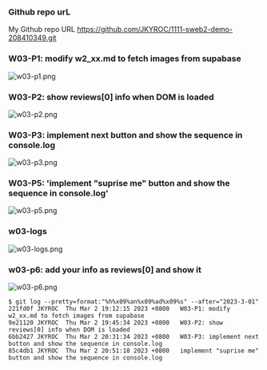 ### Github repo urL
My Github repo URL
https://github.com/JKYROC/1111-sweb2-demo-208410349.git
### W03-P1: modify w2_xx.md to fetch images from supabase

![w03-p1.png](https://skhsjlwrhersyemrmkib.supabase.co/storage/v1/object/public/javascript/demo-208410349/w03-reviews-starter/w03-p1.png)

### W03-P2: show reviews[0] info when DOM is loaded

![w03-p2.png](https://skhsjlwrhersyemrmkib.supabase.co/storage/v1/object/public/javascript/demo-208410349/w03-reviews-starter/w03-p2.png)


### W03-P3: implement next button and show the sequence in console.log
![w03-p3.png](https://skhsjlwrhersyemrmkib.supabase.co/storage/v1/object/public/javascript/demo-208410349/w03-reviews-starter/w03-p3.png)

### W03-P5: 'implement "suprise me" button and show the sequence in console.log'
![w03-p5.png](https://skhsjlwrhersyemrmkib.supabase.co/storage/v1/object/public/javascript/demo-208410349/w03-reviews-starter/w03-p5.png)

### w03-logs
![w03-logs.png](https://skhsjlwrhersyemrmkib.supabase.co/storage/v1/object/public/javascript/demo-208410349/w03-reviews-starter/w03-logs.png)

### w03-p6: add your info as reviews[0] and show it
![w03-p6.png](https://skhsjlwrhersyemrmkib.supabase.co/storage/v1/object/public/javascript/demo-208410349/w03-reviews-starter/w03-p6.png)
```
$ git log --pretty=format:"%h%x09%an%x09%ad%x09%s" --after="2023-3-01"
221fd0f JKYROC  Thu Mar 2 19:12:15 2023 +0800   W03-P1: modify w2_xx.md to fetch images from supabase
9e21120 JKYROC  Thu Mar 2 19:45:34 2023 +0800   W03-P2: show reviews[0] info when DOM is loaded
6bb2427 JKYROC  Thu Mar 2 20:31:34 2023 +0800   W03-P3: implement next button and show the sequence in console.log
85c4db1 JKYROC  Thu Mar 2 20:51:18 2023 +0800   implement "suprise me" button and show the sequence in console.log
```